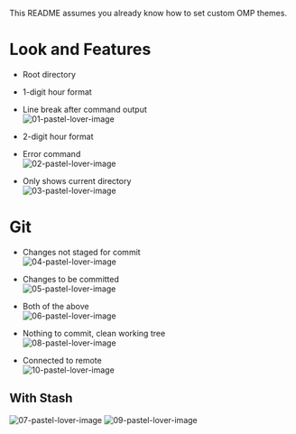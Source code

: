 This README assumes you already know how to set custom OMP themes.

# Look and Features

- Root directory
- 1-digit hour format
- Line break after command output<br>
  ![01-pastel-lover-image](https://github.com/Zephkier/oh-my-posh-pastel-lover-theme/assets/147470417/67ea413f-dbab-449d-baac-cbe2d5a56565)
  <br>

- 2-digit hour format
- Error command<br>
  ![02-pastel-lover-image](https://github.com/Zephkier/oh-my-posh-pastel-lover-theme/assets/147470417/cca33558-5cc9-4cf3-a25f-304022ea8de2)
  <br>

- Only shows current directory<br>
  ![03-pastel-lover-image](https://github.com/Zephkier/oh-my-posh-pastel-lover-theme/assets/147470417/0625fd68-8ddc-4cf8-8d73-cea7d5833c84)
  <br>

# Git

- Changes not staged for commit<br>
  ![04-pastel-lover-image](https://github.com/Zephkier/oh-my-posh-pastel-lover-theme/assets/147470417/b533b95b-cea0-4cc8-9943-873003be8749)
  <br>

- Changes to be committed<br>
  ![05-pastel-lover-image](https://github.com/Zephkier/oh-my-posh-pastel-lover-theme/assets/147470417/9711b15a-5924-4c3f-9374-e90ae7d03355)
  <br>

- Both of the above<br>
  ![06-pastel-lover-image](https://github.com/Zephkier/oh-my-posh-pastel-lover-theme/assets/147470417/ca93cb02-9951-4f70-98ba-14d77989800a)
  <br>

- Nothing to commit, clean working tree<br>
  ![08-pastel-lover-image](https://github.com/Zephkier/oh-my-posh-pastel-lover-theme/assets/147470417/812c5269-e2c8-4cb7-b968-31cb185e062a)
  <br>

- Connected to remote<br>
  ![10-pastel-lover-image](https://github.com/Zephkier/oh-my-posh-pastel-lover-theme/assets/147470417/a05e31dc-ff49-4c38-96f4-daaec8778704)
  <br>

## With Stash

![07-pastel-lover-image](https://github.com/Zephkier/oh-my-posh-pastel-lover-theme/assets/147470417/6ba6fbd9-ad1d-414b-a924-3508a2c21912)
![09-pastel-lover-image](https://github.com/Zephkier/oh-my-posh-pastel-lover-theme/assets/147470417/d3ba88fa-2942-4715-ae34-d95ffbb67d43)
